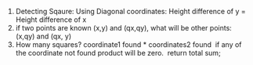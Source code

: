 1. Detecting Sqaure: Using Diagonal coordinates: Height difference of y = Height difference of x
2. if two points are known (x,y) and (qx,qy), what will be other points: (x,qy) and (qx, y)
3. How many squares? coordinate1 found * coordinates2 found
​
if any of the coordinate not found product will be zero.
​
return total sum;